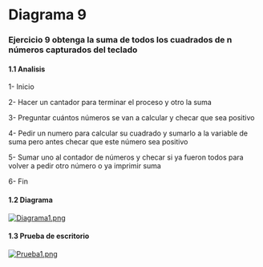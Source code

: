 # Diagrama 9
### Ejercicio 9 obtenga la suma de todos los cuadrados de n números capturados del teclado 
#### 1.1 Analisis
1-	Inicio 

2-	Hacer un cantador para terminar el proceso y otro la suma

3-	Preguntar cuántos números se van a calcular y checar que sea positivo 

4-	Pedir un numero para calcular su cuadrado y sumarlo a la variable de suma pero antes checar que este número sea positivo 

5-	Sumar uno al contador de números y checar si ya fueron todos para volver a pedir otro número o ya imprimir suma

6-	Fin 
#### 1.2 Diagrama
[![Diagrama1.png](https://i.gyazo.com/bf806550c50b22709007329e6ad00664.png)]()
#### 1.3 Prueba de escritorio
[![Prueba1.png](https://i.gyazo.com/9e9e0c13721ed7837fe6f3eae0728685.png)]()
